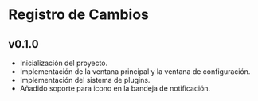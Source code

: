 # Registro de Cambios

## v0.1.0

- Inicialización del proyecto.
- Implementación de la ventana principal y la ventana de configuración.
- Implementación del sistema de plugins.
- Añadido soporte para icono en la bandeja de notificación.

